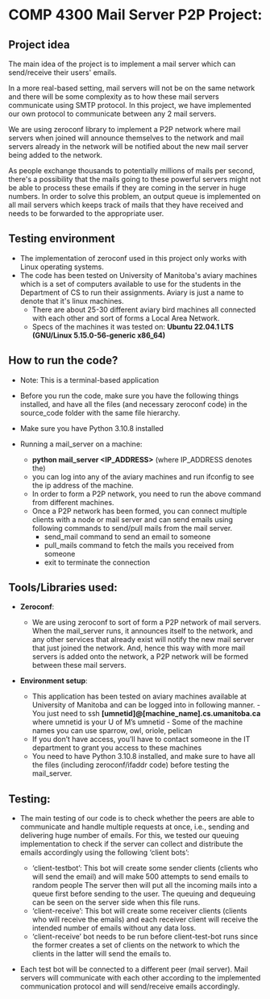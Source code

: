 # COMP 4300 Mail Server P2P Project:

## Project idea
The main idea of the project is to implement a mail server which can send/receive their users' emails.

In a more real-based setting, mail servers will not be on the same network and there will be some complexity as to how these mail servers communicate using SMTP protocol. In this project, we have implemented our own protocol to communicate between any 2 mail servers.

We are using zeroconf library to implement a P2P network where
mail servers when joined will announce themselves to the network and mail servers already in the network will be notified about the new mail server being added to the network.

As people exchange thousands to potentially millions of mails per second, there's a possibility that the mails going to these powerful servers might not be able to process these emails if they are coming in the server in huge numbers. In order to solve this problem, an output queue is implemented on all mail servers which keeps track of mails that they have received and needs to be forwarded to the appropriate user.


## Testing environment
 - The implementation of zeroconf used in this project only works with Linux operating systems. 
 - The code has been tested on University of Manitoba's aviary machines which is a set of computers available to use for the students in the Department of CS to run their assignments. Aviary is just a name to denote that it's linux machines.
    - There are about 25-30 different aviary bird machines all connected with each other and sort of forms a Local Area Network. 
    - Specs of the machines it was tested on: **Ubuntu 22.04.1 LTS (GNU/Linux 5.15.0-56-generic x86_64)**

## How to run the code?
 - Note: This is a terminal-based application
 - Before you run the code, make sure you have the following things installed, and have all the files (and necessary zeroconf code) in the source_code folder with the same file hierarchy.

- Make sure you have Python 3.10.8 installed

- Running a mail_server on a machine:
     - **python mail_server <IP_ADDRESS>** (where IP_ADDRESS denotes the) 
     - you can log into any of the aviary machines and run ifconfig to see the ip address of the machine.
     - In order to form a P2P network, you need to run the above command from different machines.
     - Once a P2P network has been formed, you can connect multiple clients with a node or mail server and can send emails using following commands to send/pull mails from the mail server.
       - send_mail command to send an email to someone
	    - pull_mails command to fetch the mails you received from someone
       - exit to terminate the connection


## Tools/Libraries used:
  - **Zeroconf**:
   
     - We are using zeroconf to sort of form a P2P network of mail servers. When the mail_server runs, it announces itself to the network, and any other services that already exist will notify the new mail server that just joined the network. And, hence this way with more mail servers is added onto the network, a P2P network will be formed between these mail servers.
     
     
  - **Environment setup**:
      -	This application has been tested on aviary machines available at University of Manitoba and can be logged into in following manner.
  	        - You just need to ssh **[umnetid]@[machine_name].cs.umanitoba.ca** where umnetid is your U of M’s umnetid
                 - Some of the machine names you can use sparrow, owl, oriole, pelican
      - If you don’t have access, you’ll have to contact someone in the IT department to grant you access to these machines
      - You need to have Python 3.10.8 installed, and make sure to have all the files (including zeroconf/ifaddr code) before testing the mail_server. 

## Testing:
  - The main testing of our code is to check whether the peers are able to communicate and handle multiple requests at once, i.e., sending and delivering huge number of emails. For this, we tested our queuing implementation to check if the server can collect and distribute the emails accordingly using the following ‘client bots’:        
     - ‘client-testbot’: This bot will create some sender clients (clients who will send the email) and will make 500 attempts to send emails to random people The server then will put all the incoming mails into a queue first before sending to the user. The queuing and dequeuing can be seen on the server side when this file runs.
     - ‘client-receive’: This bot will create some receiver clients (clients who will receive the emails) and each receiver client will receive the intended number of emails without any data loss.
     - ‘client-receive’ bot needs to be run before client-test-bot runs since the former creates a set of clients on the network to which the clients in the latter will send the emails to.
     
     
 - Each test bot will be connected to a different peer (mail server). Mail servers will communicate with each other according to the implemented communication protocol and will send/receive emails accordingly.
